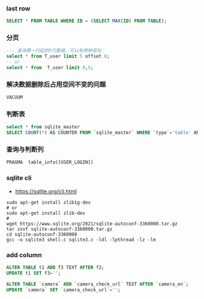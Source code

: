 

### last row
```sql
SELECT * FROM TABLE WHERE ID = (SELECT MAX(ID) FROM TABLE);
```

### 分页
```sql
--- 查询第一行起的5行数据，可以有两种语句： 
select * from T_user limit 5 offset 0; 
-- or 
select * from  T_user limit 0,5;
```

### 解决数据删除后占用空间不变的问题
```sql
VACUUM
```

### 判断表
```sql
select * from sqlite_master
SELECT COUNT(*) AS COUNTER FROM `sqlite_master` WHERE `type`='table' AND `name`='YC_POINT_TABLE';
```

### 查询与判断列
```sql
PRAGMA  table_info([USER_LOGIN])
```

### sqlite cli
- https://sqlite.org/cli.html
```shell
sudo apt-get install zlib1g-dev
# or
sudo apt-get install zlib-dev
#
wget https://www.sqlite.org/2021/sqlite-autoconf-3360000.tar.gz
tar zxvf sqlite-autoconf-3360000.tar.gz
cd sqlite-autoconf-3360000
gcc -o sqlite3 shell.c sqlite3.c -ldl -lpthread -lz -lm
```

### add column
```sql
ALTER TABLE t1 ADD f3 TEXT AFTER f2;
UPDATE t1 SET f3='';
```
```sql
ALTER TABLE `camera` ADD `camera_check_url` TEXT AFTER `camera_en`;
UPDATE `camera` SET `camera_check_url`='';

```